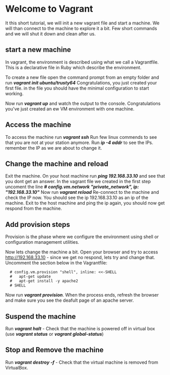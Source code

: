 # Welcome to Vagrant #

It this short tutorial, we will init a new vagrant file and start a machine.
We will than connect to the machine to explore it a bit.
Few short commands and we will shut it down and clean after us.

## start a new machine ##
In vagrant, the environment is described using what we call a Vagrantfile. This is a declarative file in Ruby which describe the environment.

To create a new file open the command prompt from an empty folder and run **_vagrant init ubuntu/trusty64_**
Congratulations, you just created your first file. in the file you should have the minimal configuration to start working.

Now run **_vagrant up_** and watch the output to the console.
Congratulations you've just created an ew VM environment with one machine.


## Access the machine ##
To access the machine run **_vagrant ssh_**
Run few linux commends to see that you are not at your station anymore. 
Run **_ip -4 addr_** to see the IPs. remember the IP as we are about to change it.

## Change the machine and reload ##
Exit the machine. 
On your host machine run **_ping 192.168.33.10_** and see that you dont get an answer.
In the vagrant file we created in the first step uncoment the line **_# config.vm.network "private_network", ip: "192.168.33.10"_**
Now run **_vagrant reload_**
Re-connect to the machine and check the IP now. You should see the ip 192.168.33.10 as an ip of the machine.
Exit to the host machine and ping the ip again, you should now get respond from the machine.

## Add provision steps ##
Provision is the phase where we configure the environment using shell or configuration management utilities.

Now lets change the machine a bit.
Open your browser and try to access http://192.168.33.10 - since we get no respond, lets try and change that.
Uncomment the section below in the Vagrantfile:
```shell
  # config.vm.provision "shell", inline: <<-SHELL
  #   apt-get update
  #   apt-get install -y apache2
  # SHELL
```
Now run **_vagrant provision_**. When the process ends, refresh the browser and make sure you see the deafult page of an apache server.


## Suspend the machine ##
Run **_vagrant halt_**    - Check that the machine is powered off in virtual box (use **_vagrant status_** or **_vagrant global-status_**)

## Stop and Remove the machine ##
Run **_vagrant destroy -f_**   - Check that the virtual machine is removed from VirtualBox.